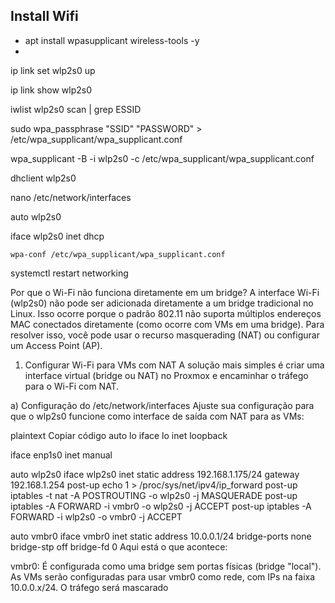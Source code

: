 ## Install Wifi 

* apt install wpasupplicant wireless-tools -y
* 
ip link set wlp2s0 up

ip link show wlp2s0

iwlist wlp2s0 scan | grep ESSID

sudo wpa_passphrase "SSID" "PASSWORD" > /etc/wpa_supplicant/wpa_supplicant.conf

wpa_supplicant -B -i wlp2s0 -c /etc/wpa_supplicant/wpa_supplicant.conf

dhclient wlp2s0

nano /etc/network/interfaces

auto wlp2s0

iface wlp2s0 inet dhcp

    wpa-conf /etc/wpa_supplicant/wpa_supplicant.conf
	
systemctl restart networking


Por que o Wi-Fi não funciona diretamente em um bridge?
A interface Wi-Fi (wlp2s0) não pode ser adicionada diretamente a um bridge tradicional no Linux. Isso ocorre porque o padrão 802.11 não suporta múltiplos endereços MAC conectados diretamente (como ocorre com VMs em uma bridge).
Para resolver isso, você pode usar o recurso masquerading (NAT) ou configurar um Access Point (AP).
1. Configurar Wi-Fi para VMs com NAT
A solução mais simples é criar uma interface virtual (bridge ou NAT) no Proxmox e encaminhar o tráfego para o Wi-Fi com NAT.

a) Configuração do /etc/network/interfaces
Ajuste sua configuração para que o wlp2s0 funcione como interface de saída com NAT para as VMs:

plaintext
Copiar código
auto lo
iface lo inet loopback

iface enp1s0 inet manual

auto wlp2s0
iface wlp2s0 inet static
        address 192.168.1.175/24
        gateway 192.168.1.254
        post-up echo 1 > /proc/sys/net/ipv4/ip_forward
        post-up iptables -t nat -A POSTROUTING -o wlp2s0 -j MASQUERADE
        post-up iptables -A FORWARD -i vmbr0 -o wlp2s0 -j ACCEPT
        post-up iptables -A FORWARD -i wlp2s0 -o vmbr0 -j ACCEPT

auto vmbr0
iface vmbr0 inet static
        address 10.0.0.1/24
        bridge-ports none
        bridge-stp off
        bridge-fd 0
Aqui está o que acontece:

vmbr0: É configurada como uma bridge sem portas físicas (bridge "local").
As VMs serão configuradas para usar vmbr0 como rede, com IPs na faixa 10.0.0.x/24.
O tráfego será mascarado 
